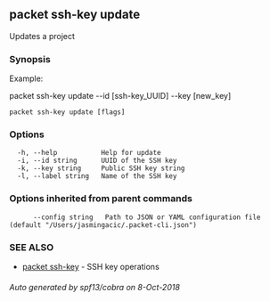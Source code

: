 ## packet ssh-key update

Updates a project

### Synopsis

Example:

packet ssh-key update --id [ssh-key_UUID] --key [new_key]



```
packet ssh-key update [flags]
```

### Options

```
  -h, --help           Help for update
  -i, --id string      UUID of the SSH key
  -k, --key string     Public SSH key string
  -l, --label string   Name of the SSH key
```

### Options inherited from parent commands

```
      --config string   Path to JSON or YAML configuration file (default "/Users/jasmingacic/.packet-cli.json")
```

### SEE ALSO

* [packet ssh-key](packet_ssh-key.md)	 - SSH key operations

###### Auto generated by spf13/cobra on 8-Oct-2018
